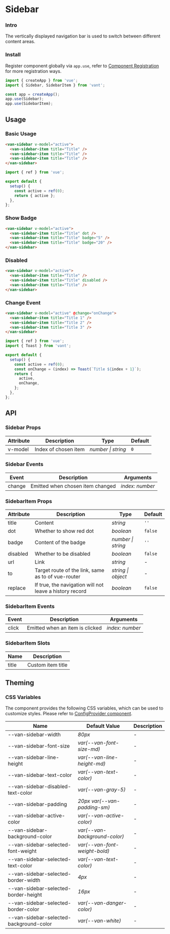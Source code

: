 # Sidebar

### Intro

The vertically displayed navigation bar is used to switch between different content areas.

### Install

Register component globally via `app.use`, refer to [Component Registration](#/en-US/advanced-usage#zu-jian-zhu-ce) for more registration ways.

```js
import { createApp } from 'vue';
import { Sidebar, SidebarItem } from 'vant';

const app = createApp();
app.use(Sidebar);
app.use(SidebarItem);
```

## Usage

### Basic Usage

```html
<van-sidebar v-model="active">
  <van-sidebar-item title="Title" />
  <van-sidebar-item title="Title" />
  <van-sidebar-item title="Title" />
</van-sidebar>
```

```js
import { ref } from 'vue';

export default {
  setup() {
    const active = ref(0);
    return { active };
  },
};
```

### Show Badge

```html
<van-sidebar v-model="active">
  <van-sidebar-item title="Title" dot />
  <van-sidebar-item title="Title" badge="5" />
  <van-sidebar-item title="Title" badge="20" />
</van-sidebar>
```

### Disabled

```html
<van-sidebar v-model="active">
  <van-sidebar-item title="Title" />
  <van-sidebar-item title="Title" disabled />
  <van-sidebar-item title="Title" />
</van-sidebar>
```

### Change Event

```html
<van-sidebar v-model="active" @change="onChange">
  <van-sidebar-item title="Title 1" />
  <van-sidebar-item title="Title 2" />
  <van-sidebar-item title="Title 3" />
</van-sidebar>
```

```js
import { ref } from 'vue';
import { Toast } from 'vant';

export default {
  setup() {
    const active = ref(0);
    const onChange = (index) => Toast(`Title ${index + 1}`);
    return {
      active,
      onChange,
    };
  },
};
```

## API

### Sidebar Props

| Attribute | Description          | Type               | Default |
| --------- | -------------------- | ------------------ | ------- |
| v-model   | Index of chosen item | _number \| string_ | `0`     |

### Sidebar Events

| Event  | Description                      | Arguments       |
| ------ | -------------------------------- | --------------- |
| change | Emitted when chosen item changed | _index: number_ |

### SidebarItem Props

| Attribute | Description | Type | Default |
| --- | --- | --- | --- |
| title | Content | _string_ | `''` |
| dot | Whether to show red dot | _boolean_ | `false` |
| badge | Content of the badge | _number \| string_ | `''` |
| disabled | Whether to be disabled | _boolean_ | `false` |
| url | Link | _string_ | - |
| to | Target route of the link, same as to of vue-router | _string \| object_ | - |
| replace | If true, the navigation will not leave a history record | _boolean_ | `false` |

### SidebarItem Events

| Event | Description                     | Arguments       |
| ----- | ------------------------------- | --------------- |
| click | Emitted when an item is clicked | _index: number_ |

### SidebarItem Slots

| Name  | Description       |
| ----- | ----------------- |
| title | Custom item title |

## Theming

### CSS Variables

The component provides the following CSS variables, which can be used to customize styles. Please refer to [ConfigProvider component](#/en-US/config-provider).

| Name | Default Value | Description |
| --- | --- | --- |
| --van-sidebar-width | _80px_ | - |
| --van-sidebar-font-size | _var(--van-font-size-md)_ | - |
| --van-sidebar-line-height | _var(--van-line-height-md)_ | - |
| --van-sidebar-text-color | _var(--van-text-color)_ | - |
| --van-sidebar-disabled-text-color | _var(--van-gray-5)_ | - |
| --van-sidebar-padding | _20px var(--van-padding-sm)_ | - |
| --van-sidebar-active-color | _var(--van-active-color)_ | - |
| --van-sidebar-background-color | _var(--van-background-color)_ | - |
| --van-sidebar-selected-font-weight | _var(--van-font-weight-bold)_ | - |
| --van-sidebar-selected-text-color | _var(--van-text-color)_ | - |
| --van-sidebar-selected-border-width | _4px_ | - |
| --van-sidebar-selected-border-height | _16px_ | - |
| --van-sidebar-selected-border-color | _var(--van-danger-color)_ | - |
| --van-sidebar-selected-background-color | _var(--van-white)_ | - |
